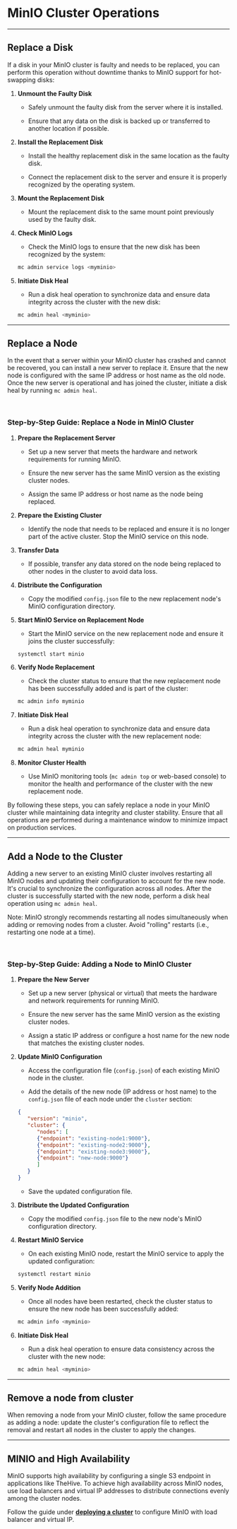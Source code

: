 # MinIO Cluster Operations

---

## Replace a Disk

If a disk in your MinIO cluster is faulty and needs to be replaced, you can perform this operation without downtime thanks to MinIO support for hot-swapping disks:

1. **Unmount the Faulty Disk**
   
      - Safely unmount the faulty disk from the server where it is installed.

      - Ensure that any data on the disk is backed up or transferred to another location if possible.

2. **Install the Replacement Disk**
   
      - Install the healthy replacement disk in the same location as the faulty disk.
      
      - Connect the replacement disk to the server and ensure it is properly recognized by the operating system.

3. **Mount the Replacement Disk**
   
      - Mount the replacement disk to the same mount point previously used by the faulty disk.

4. **Check MinIO Logs**
   
      - Check the MinIO logs to ensure that the new disk has been recognized by the system:
      ```bash
      mc admin service logs <myminio>
      ```

5. **Initiate Disk Heal**
   
      - Run a disk heal operation to synchronize data and ensure data integrity across the cluster with the new disk:
      ```bash
      mc admin heal <myminio>
      ```

---

## Replace a Node

In the event that a server within your MinIO cluster has crashed and cannot be recovered, you can install a new server to replace it. Ensure that the new node is configured with the same IP address or host name as the old node. Once the new server is operational and has joined the cluster, initiate a disk heal by running `mc admin heal`.

&nbsp;

### Step-by-Step Guide: Replace a Node in MinIO Cluster

1. **Prepare the Replacement Server**

      - Set up a new server that meets the hardware and network requirements for running MinIO.

      - Ensure the new server has the same MinIO version as the existing cluster nodes.

      - Assign the same IP address or host name as the node being replaced.

2. **Prepare the Existing Cluster**

      - Identify the node that needs to be replaced and ensure it is no longer part of the active cluster. Stop the MinIO service on this node.

3. **Transfer Data**

      - If possible, transfer any data stored on the node being replaced to other nodes in the cluster to avoid data loss.

4. **Distribute the Configuration**

      - Copy the modified `config.json` file to the new replacement node's MinIO configuration directory.

5. **Start MinIO Service on Replacement Node**

      - Start the MinIO service on the new replacement node and ensure it joins the cluster successfully:
      ```bash
      systemctl start minio
      ```

6. **Verify Node Replacement**

      - Check the cluster status to ensure that the new replacement node has been successfully added and is part of the cluster:
      ```bash
      mc admin info myminio
      ```

7. **Initiate Disk Heal**

      - Run a disk heal operation to synchronize data and ensure data integrity across the cluster with the new replacement node:
      ```bash
      mc admin heal myminio
      ```

8. **Monitor Cluster Health**

      - Use MinIO monitoring tools (`mc admin top` or web-based console) to monitor the health and performance of the cluster with the new replacement node.

By following these steps, you can safely replace a node in your MinIO cluster while maintaining data integrity and cluster stability. Ensure that all operations are performed during a maintenance window to minimize impact on production services.

---

## Add a Node to the Cluster

Adding a new server to an existing MinIO cluster involves restarting all MinIO nodes and updating their configuration to account for the new node. It's crucial to synchronize the configuration across all nodes. After the cluster is successfully started with the new node, perform a disk heal operation using `mc admin heal`.

Note: MinIO strongly recommends restarting all nodes simultaneously when adding or removing nodes from a cluster. Avoid "rolling" restarts (i.e., restarting one node at a time).

&nbsp;

### Step-by-Step Guide: Adding a Node to MinIO Cluster

1. **Prepare the New Server**

      - Set up a new server (physical or virtual) that meets the hardware and network requirements for running MinIO.

      - Ensure the new server has the same MinIO version as the existing cluster nodes.
      
      - Assign a static IP address or configure a host name for the new node that matches the existing cluster nodes.

2. **Update MinIO Configuration**

      - Access the configuration file (`config.json`) of each existing MinIO node in the cluster.

      - Add the details of the new node (IP address or host name) to the `config.json` file of each node under the `cluster` section:
      ```json
      {
         "version": "minio",
         "cluster": {
            "nodes": [
            {"endpoint": "existing-node1:9000"},
            {"endpoint": "existing-node2:9000"},
            {"endpoint": "existing-node3:9000"},
            {"endpoint": "new-node:9000"}
            ]
         }
      }
      ```
      
      - Save the updated configuration file.

3. **Distribute the Updated Configuration**

      - Copy the modified `config.json` file to the new node's MinIO configuration directory.

4. **Restart MinIO Service**
      
      - On each existing MinIO node, restart the MinIO service to apply the updated configuration:
      ```bash
      systemctl restart minio
      ```

5. **Verify Node Addition**
      
      - Once all nodes have been restarted, check the cluster status to ensure the new node has been successfully added:
      ```bash
      mc admin info <myminio>
      ```

6. **Initiate Disk Heal**
      
      - Run a disk heal operation to ensure data consistency across the cluster with the new node:
      ```bash
      mc admin heal <myminio>
      ```

---

## Remove a node from cluster
When removing a node from your MinIO cluster, follow the same procedure as adding a node: update the cluster's configuration file to reflect the removal and restart all nodes in the cluster to apply the changes.

---

## MINIO and High Availability
MinIO supports high availability by configuring a single S3 endpoint in applications like TheHive. To achieve high availability across MinIO nodes, use load balancers and virtual IP addresses to distribute connections evenly among the cluster nodes.

Follow the guide under [**deploying a cluster**](../installation/deploying-a-cluster.md) to configure MinIO with load balancer and virtual IP.

&nbsp;